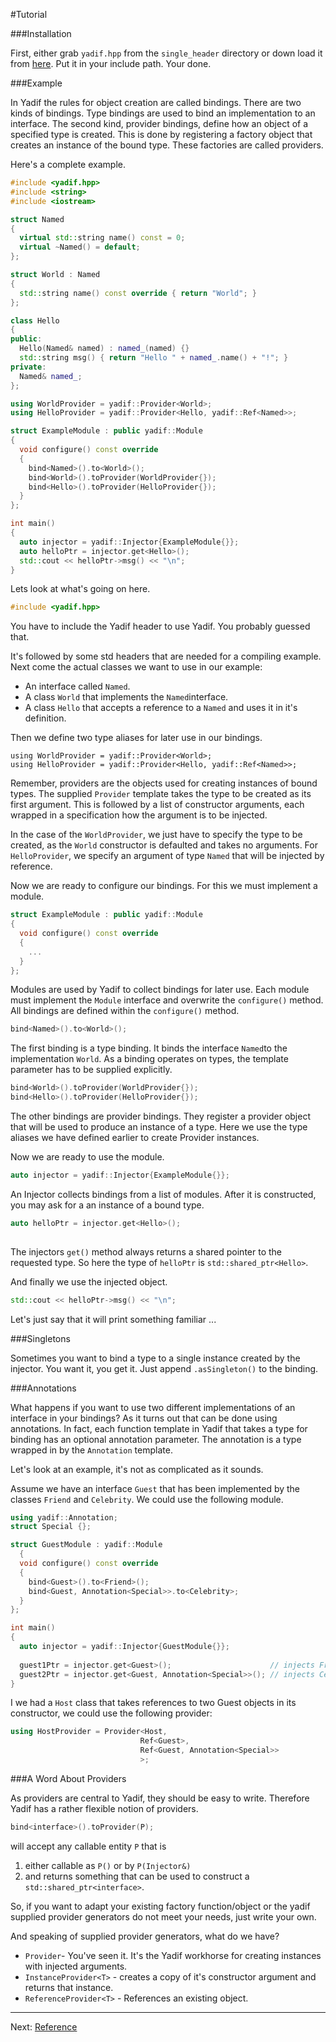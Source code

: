 #Tutorial

###Installation

First, either grab `yadif.hpp` from the `single_header` directory or down load it from [here](https://raw.githubusercontent.com/bonastos/yadif/master/single_header/yadif.hpp). Put it in your include path. Your done.

###Example

In Yadif the rules for object creation are called bindings. There are two kinds of bindings. Type bindings are used to bind an implementation to an interface. The second kind, provider bindings, define how an object of a specified type is created. This is done by registering a factory object that creates an instance of the bound type. These factories are called providers.

Here's a complete example. 

```c++
#include <yadif.hpp>
#include <string>
#include <iostream>

struct Named
{
  virtual std::string name() const = 0;
  virtual ~Named() = default;
};

struct World : Named
{
  std::string name() const override { return "World"; }
};

class Hello
{
public:
  Hello(Named& named) : named_(named) {}
  std::string msg() { return "Hello " + named_.name() + "!"; }
private:
  Named& named_;
};

using WorldProvider = yadif::Provider<World>;
using HelloProvider = yadif::Provider<Hello, yadif::Ref<Named>>;

struct ExampleModule : public yadif::Module
{
  void configure() const override
  {
    bind<Named>().to<World>();
    bind<World>().toProvider(WorldProvider{});
    bind<Hello>().toProvider(HelloProvider{});
  }
};

int main()
{
  auto injector = yadif::Injector{ExampleModule{}};
  auto helloPtr = injector.get<Hello>();
  std::cout << helloPtr->msg() << "\n";
}
```

Lets look at what's going on here.


```c++
#include <yadif.hpp>
```

You have to include the Yadif header to use Yadif. You probably guessed that.

It's followed by some std headers that are needed for a compiling example. Next come the actual classes we want to use in our example:

* An interface called `Named`.
* A class `World` that implements the `Named`interface.
* A class `Hello` that accepts a reference to a `Named` and uses it in it's definition. 

Then we define two type aliases for later use in our bindings.

```
using WorldProvider = yadif::Provider<World>;
using HelloProvider = yadif::Provider<Hello, yadif::Ref<Named>>;
```

Remember, providers are the objects used for creating instances of bound types. The supplied `Provider` template takes the type to be created as its first argument. This is followed by a list of constructor arguments, each wrapped in a specification how the argument is to be injected.

In the case of the `WorldProvider`, we just have to specify the type to be created, as the `World` constructor is defaulted and takes no arguments. For `HelloProvider`, we specify an argument of type `Named` that will be injected by reference.

Now we are ready to configure our bindings. For this we must implement a module.

```c++
struct ExampleModule : public yadif::Module
{
  void configure() const override
  {
    ...
  }
};

```

Modules are used by Yadif to collect bindings for later use. Each module must implement the `Module` interface and overwrite the `configure()` method. All bindings are defined within the `configure()` method.

```c++
bind<Named>().to<World>();
```

The first binding is a type binding. It binds the interface `Named`to the implementation `World`. As a binding operates on types, the template parameter has to be supplied explicitly.

```c++
bind<World>().toProvider(WorldProvider{});
bind<Hello>().toProvider(HelloProvider{});
```  

The other bindings are provider bindings. They register a provider object that will be used to produce an instance of a type. Here we use the type aliases we have defined earlier to create Provider instances.

Now we are ready to use the module.

```c++
auto injector = yadif::Injector{ExampleModule{}};
```

An Injector collects bindings from a list of modules. After it is constructed, you may ask for a an instance of a bound type.

```c++
auto helloPtr = injector.get<Hello>();
	
```

The injectors `get()` method always returns a shared pointer to the requested type. So here the type of `helloPtr` is `std::shared_ptr<Hello>`.

And finally we use the injected object.

```c++
std::cout << helloPtr->msg() << "\n";
```

Let's just say that it will print something familiar ...

###Singletons

Sometimes you want to bind a type to a single instance created by the injector. You want it, you get it. Just append `.asSingleton()` to the binding.

###Annotations

What happens if you want to use two different implementations of an interface in your bindings? As it turns out that can be done using annotations. In fact, each function template in Yadif that takes a type for binding has an optional annotation parameter. The annotation is a type wrapped in by the `Annotation` template. 

Let's look at an example, it's not as complicated as it sounds.

Assume we have an interface `Guest` that has been implemented by the classes `Friend` and `Celebrity`. We could use the following module.

```c++
using yadif::Annotation;
struct Special {};

struct GuestModule : yadif::Module
  {
  void configure() const override
  {
    bind<Guest>().to<Friend>();
    bind<Guest, Annotation<Special>>.to<Celebrity>;
  }
};

int main()
{
  auto injector = yadif::Injector{GuestModule{}};
  
  guest1Ptr = injector.get<Guest>();                      // injects Friend instance
  guest2Ptr = injector.get<Guest, Annotation<Special>>(); // injects Celebrity instance
}
```

I we had a `Host` class that takes references to two Guest objects in its constructor, we could use the following provider:

```c++
using HostProvider = Provider<Host,
                             Ref<Guest>,
                             Ref<Guest, Annotation<Special>>
                             >;
```

###A Word About Providers

As providers are central to Yadif, they should be easy to write. Therefore Yadif has a rather flexible notion of providers.

```c++
bind<interface>().toProvider(P);
``` 

will accept any callable entity `P` that is

1. either callable as `P()` or by `P(Injector&)`
2. and returns something that can be used to construct a `std::shared_ptr<interface>`.

So, if you want to adapt your existing factory function/object or the yadif supplied provider generators do not meet your needs, just write your own. 


And speaking of supplied provider generators, what do we have?

* `Provider`- You've seen it. It's the Yadif workhorse for creating instances with injected arguments.
* `InstanceProvider<T>` - creates a copy of it's constructor argument and returns that instance.
* `ReferenceProvider<T>` - References an existing object.


---

Next: [Reference](reference.md)
